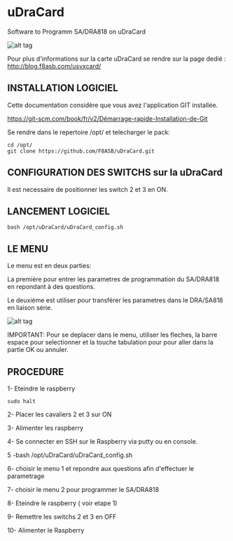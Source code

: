 # uDraCard
Software to Programm SA/DRA818 on uDraCard

![alt tag](https://i2.wp.com/blog.f8asb.com/wp-content/uploads/2020/11/udracardetusvxcard.png?w=500)

Pour plus d'informations sur la carte uDraCard se rendre sur la page dedié : <http://blog.f8asb.com/usvxcard/>

## INSTALLATION LOGICIEL


Cette documentation considère que vous avez l'application GIT installée.

<https://git-scm.com/book/fr/v2/Démarrage-rapide-Installation-de-Git>

Se rendre dans le repertoire /opt/ et telecharger le pack:
```
cd /opt/
git clone https://github.com/F8ASB/uDraCard.git
```
## CONFIGURATION DES SWITCHS sur la uDraCard
Il est necessaire de positionner les switch 2 et 3 en ON.

## LANCEMENT LOGICIEL

```
bash /opt/uDraCard/uDraCard_config.sh
```

## LE MENU

Le menu est en deux parties:

La première pour entrer les parametres de programmation du SA/DRA818 en repondant à des questions.

Le deuxième est utiliser pour transférer les parametres dans le DRA/SA818 en liaison série.

![alt tag](http://blog.f8asb.com/wp-content/uploads/2020/11/uDraCard_menu.png?w=500)

IMPORTANT: Pour se deplacer dans le menu, utiliser les fleches, la barre espace pour selectionner et la touche tabulation pour pour aller dans la partie OK ou annuler.

## PROCEDURE
1- Eteindre le raspberry
```
sudo halt
```
2- Placer les cavaliers 2 et 3 sur ON

3- Alimenter les raspberry

4- Se connecter en SSH sur le Raspberry via putty ou en console.

5 -bash /opt/uDraCard/uDraCard_config.sh

6- choisir le menu 1 et repondre aux questions afin d'effectuer le parametrage

7- choisir le menu 2 pour programmer le SA/DRA818

8- Eteindre le raspberry ( voir etape 1)

9- Remettre les switchs 2 et 3 en OFF

10- Alimenter le Raspberry

